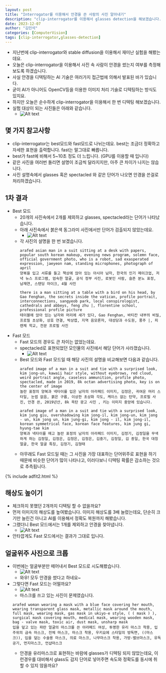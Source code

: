 ```yaml
---
layout: post
title: "Interrogator를 이용해서 안경을 쓴 사람의 사진 알아내기"
description: "clip-interrogator를 이용해서 glasses detection을 해보겠습니다."
date: 2023-12-07
author: "김민석"
categories: [ComputerVision]
tags: [clip-interrogator,glasses-detection]
---
```

- 지난번에 clip-interrogator와 stable diffusion을 이용해서 재미난 실험을 해봤는데요.
- 오늘은 clip-interrogator을 이용해서 사진 속 사람이 안경을 썼는지 여부를 측정해 보도록 하겠습니다.
- 사실 안경을 디텍팅하는 AI 기술은 여러가지 접근법에 의해서 발표된 바가 있습니다.
- 굳이 AI가 아니어도 OpenCV등을 이용한 이미지 처리 기술로 디텍팅하는 방식도 있지요.
- 하지만 오늘은 순수하게 clip-interrogator을 이용해서 한 번 디텍팅 해보겠습니다.
- 실험 대상이 되는 사진들은 아래와 같습니다.
  - ![Alt text](https://reddol18.github.io/dev5min/images/20231207/image.png)

## 몇 가지 참고사항
- clip-interrogator는 best모드와 fast모드로 나뉘는데요. best는 조금더 정확하고 자세한 표현을 출력합니다. fast는 말그대로 빠릅니다.
- best가 fast에 비해서 5~10초 정도 더 느립니다. (GPU를 이용할 때 입니다)
- 같은 사진을 여러번 돌리면 설명이 조금씩 달라지지만, 아주 큰 차이가 나지는 않습니다.
- 사진 설명속에서 glasses 혹은 spectacled 와 같은 단어가 나오면 안경을 쓴걸로 처리하겠습니다.

## 1차 결과
- Best 모드
  - 20개의 사진속에서 2개를 제외하고 glasses, spectacled라는 단어가 나타났습니다.
  - 아래 사진속에서 붉은색 동그라미 사진에서만 단어가 검출되지 않았는데요.
    - ![Alt text](https://reddol18.github.io/dev5min/images/20231207/image2.png)
  - 각 사진의 설명을 한 번 보겠습니다.
    ```
    arafed asian man in a suit sitting at a desk with papers, popular south korean makeup, evening news program, solemn face, official government photo, who is a robot, sad exasperated expression, jaeyeon nam, standing microphones, photograph of april
    양복을 입고 서류를 들고 책상에 앉아 있는 아시아 남자, 한국의 인기 메이크업, 저녁 뉴스 프로그램, 엄숙한 얼굴, 공식 정부 사진, 로봇인 사람, 슬픈 분노 표정, 남재연, 스탠딩 마이크, 4월 사진
    ```
    ```
    there is a man sitting at a table with a bird on his head, by Gao Fenghan, the secrets inside the vatican, profile portrait, interconnections, sangyeob park, local conspirologist, cathedrals and abbeys, feng zhu |, florentine school, professional profile picture
    테이블에 앉아 있는 남자와 머리에 새가 있다, Gao Fenghan, 바티칸 내부의 비밀, 프로필 초상화, 상호 연결, 박상엽, 지역 음모론자, 대성당과 수도원, 풍주 |, 피렌체 학교, 전문 프로필 사진
    ```
- Fast 모드
  - Fast 모드의 경우도 큰 차이는 없었는데요.
  - spectacled로 표현되었던 모인물의 사진에서 해당 단어가 사라졌습니다.
    - ![Alt text](https://reddol18.github.io/dev5min/images/20231207/image3.png)
  - Best 모드와 Fast 모드일 때 해당 사진의 설명을 비교해보면 다음과 같습니다.
    ```
    arafed image of a man in a suit and tie with a surprised look, kim jong-un, kawaii hair style, without eyebrows, red cloud, weird portrait angle, caseless ammunition, profile photo, spectacled, made in 2019, 8k octan advertising photo, key is on the center of image
    놀란 표정의 양복과 넥타이를 입은 남자의 아라페드 이미지, 김정은, 귀여운 머리 스타일, 눈썹 없음, 붉은 구름, 이상한 초상화 각도, 케이스 없는 탄약, 프로필 사진, 안경 쓴, 2019년산, 8k 옥탄 광고 사진 , 키는 이미지 중앙에 있습니다.
    ```
    ```
    arafed image of a man in a suit and tie with a surprised look, kim jung giu, overshadowing kim jong-il, kim jong-un, kim jong - un, kim jong un, kim jung-gi, kim jong - il, kim jong-il, korean symmetrical face, korean face features, kim jung gi, hyung-tae kim
    양복과 넥타이를 매고 놀란 표정의 남자의 아라페드 이미지, 김정기, 김정일을 무색하게 하는 김정일, 김정은, 김정은, 김정은, 김중기, 김정일, 김 종일, 한국 대칭 얼굴, 한국 얼굴 특징, 김정기, 김형태
    ```
  - 아무래도 Fast 모드일 때는 그 사진을 가장 대표하는 단어위주로 표현을 하기 때문에 비슷한 단어가 많이 나타나고, 이러다보니 디텍팅 확률은 감소하는 것으로 추측됩니다.

{% include adfit2.html %}
## 해상도 높이기
- 체크하지 못했던 2개까지 디텍팅 할 수 없을까요?
- 먼저 이미지의 해상도를 높여봤습니다. 이미지 해상도를 3배 늘렸는데요, 단순히 크기만 늘린건 아니고 AI를 이용해서 정확도 복원까지 해봤습니다.
- 그랬더니 Best 모드에서는 1개를 제외하고 안경을 찾아냅니다.
  - ![Alt text](https://reddol18.github.io/dev5min/images/20231207/image4.png)
- 안타깝게도 Fast 모드에서는 결과가 그대로 입니다.   

## 얼굴위주 사진으로 크롭
- 이번에는 얼굴부분만 떼어내서 Best 모드로 시도해봤습니다.
  - ![Alt text](https://reddol18.github.io/dev5min/images/20231207/image5.png)
  - 와우! 모두 안경을 썼다고 하네요~
- 그렇다면 Fast 모드는 어떨까요?
  - ![Alt text](https://reddol18.github.io/dev5min/images/20231207/image6.png)
  - 마스크를 쓰고 있는 사진이 문제였습니다.
  ```
  arafed woman wearing a mask with a blue face covering her mouth, wearing transparent glass mask, metallic mask around the mouth, full mask, wearing mask, gas mask in ukiyo-e style, ( ( mask ) ), surgical mask covering mouth, medical mask, wearing wooden mask, bag - valve mask, toxic air, dust mask, unsharp mask
  입을 덮고 있는 파란 얼굴의 마스크를 쓴 아라페드 여성, 투명한 유리 마스크 착용, 입 주위의 금속 마스크, 전체 마스크, 마스크 착용, 우키요에 스타일의 방독면, ((마스크)), 입을 덮는 수술용 마스크, 의료 마스크, 나무마스크 착용, 가방-밸브마스크, 유독공기, 먼지마스크, 언샵마스크
  ```
  - 안경을 유리마스크로 표현하는 바람에 glasses가 디텍팅 되지 않았는데요, 이런경우를 대비해서 glass도 감지 단어로 넣어주면 속도와 정확도를 동시에 취할 수 있지 않을까요?
